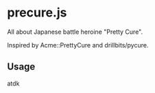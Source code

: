 precure.js
==========

All about Japanese battle heroine "Pretty Cure".

Inspired by Acme::PrettyCure and drillbits/pycure.

Usage
-----

atdk